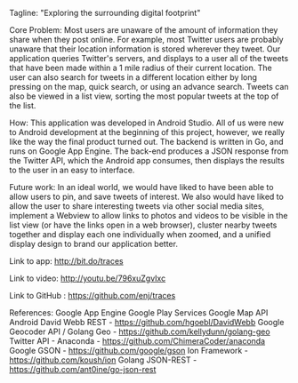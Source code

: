 Tagline: "Exploring the surrounding digital footprint"

Core Problem: Most users are unaware of the amount of information they share when they post online. For example, most Twitter users are probably unaware that their location information is stored wherever they tweet. Our application queries Twitter's servers, and displays to a user all of the tweets that have been made within a 1 mile radius of their current location. The user can also search for tweets in a different location either by long pressing on the map, quick search, or using an advance search. Tweets can also be viewed in a list view, sorting the most popular tweets at the top of the list.

How: This application was developed in Android Studio. All of us were new to Android development at the beginning of this project, however, we really like the way the final product turned out. The backend is written in Go, and runs on Google App Engine. The back-end produces a JSON response from the Twitter API, which the Android app consumes, then displays the results to the user in an easy to interface.

Future work: In an ideal world, we would have liked to have been able to allow users to pin, and save tweets of interest. We also would have liked to allow the user to share interesting tweets via other social media sites, implement a Webview to allow links to photos and videos to be visible in the list view (or have the links open in a web browser), cluster nearby tweets together and display each one individually when zoomed, and a unified display design to brand our application better. 

Link to app: http://bit.do/traces

Link to video: http://youtu.be/796xuZgvIxc

Link to GitHub : https://github.com/enj/traces

References: 
Google App Engine 
Google Play Services
Google Map API
Android David Webb REST - https://github.com/hgoebl/DavidWebb
Google Geocoder API / Golang Geo - https://github.com/kellydunn/golang-geo
Twitter API - Anaconda - https://github.com/ChimeraCoder/anaconda
Google GSON - https://github.com/google/gson
Ion Framework - https://github.com/koush/ion
Golang JSON-REST - https://github.com/ant0ine/go-json-rest


